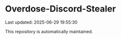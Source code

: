 # Overdose-Discord-Stealer

Last updated: 2025-06-29 19:55:30

This repository is automatically maintained.
